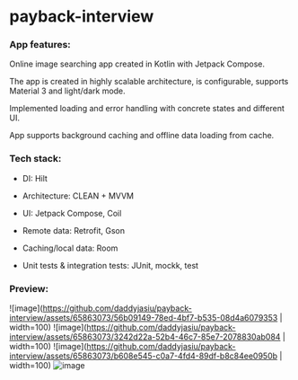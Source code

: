# payback-interview
### App features:
Online image searching app created in Kotlin with Jetpack Compose.

The app is created in highly scalable architecture, is configurable, supports Material 3 and light/dark mode. 

Implemented loading and error handling with concrete states and different UI. 

App supports background caching and offline data loading from cache.

### Tech stack:

- DI: Hilt

- Architecture: CLEAN + MVVM

- UI: Jetpack Compose, Coil

- Remote data: Retrofit, Gson

- Caching/local data: Room

- Unit tests & integration tests: JUnit, mockk, test

### Preview:

![image](https://github.com/daddyjasiu/payback-interview/assets/65863073/56b09149-78ed-4bf7-b535-08d4a6079353 | width=100)
![image](https://github.com/daddyjasiu/payback-interview/assets/65863073/3242d22a-52b4-46c7-85e7-2078830ab084 | width=100)
![image](https://github.com/daddyjasiu/payback-interview/assets/65863073/b608e545-c0a7-4fd4-89df-b8c84ee0950b | width=100)
![image](https://github.com/daddyjasiu/payback-interview/assets/65863073/a596daa9-7f54-42fe-9748-11f240fc3173)


